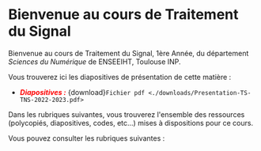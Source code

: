 # Bienvenue au cours de Traitement du Signal




Bienvenue au cours de Traitement du Signal, 1ère Année, du département *Sciences du Numérique* de ENSEEIHT, Toulouse INP.

Vous trouverez ici les diapositives de présentation de cette matière :

- <span style="color:red"> ***Diapositives :***</span> {download}`Fichier pdf <./downloads/Presentation-TS-TNS-2022-2023.pdf>`


Dans les rubriques suivantes, vous trouverez  l'ensemble des ressources (polycopiés, diapositives, codes, etc...) mises à dispositions pour ce cours.

Vous pouvez consulter les rubriques suivantes :

```{tableofcontents}
```